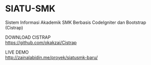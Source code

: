 SIATU-SMK
=========

Sistem Informasi Akademik SMK Berbasis CodeIgniter dan Bootstrap (Cistrap)<br />

DOWNLOAD CISTRAP<br>
https://github.com/okakzai/Cistrap <br />

LIVE DEMO<br>
http://zainalabidin.me/proyek/siatusmk-baru/

